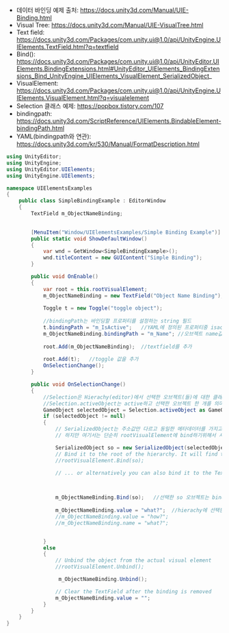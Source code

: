 + 데이터 바인딩 예제 출처: https://docs.unity3d.com/Manual/UIE-Binding.html   
+ Visual Tree: https://docs.unity3d.com/Manual/UIE-VisualTree.html   
+ Text field: https://docs.unity3d.com/Packages/com.unity.ui@1.0/api/UnityEngine.UIElements.TextField.html?q=textfield   
+ Bind(): https://docs.unity3d.com/Packages/com.unity.ui@1.0/api/UnityEditor.UIElements.BindingExtensions.html#UnityEditor_UIElements_BindingExtensions_Bind_UnityEngine_UIElements_VisualElement_SerializedObject_
+ VisualElement: https://docs.unity3d.com/Packages/com.unity.ui@1.0/api/UnityEngine.UIElements.VisualElement.html?q=visualelement   
+ Selection 클래스 예제: https://popbox.tistory.com/107   
+ bindingpath: https://docs.unity3d.com/ScriptReference/UIElements.BindableElement-bindingPath.html
+ YAML(bindingpath와 연관): https://docs.unity3d.com/kr/530/Manual/FormatDescription.html

```C#
using UnityEditor;
using UnityEngine;
using UnityEditor.UIElements;
using UnityEngine.UIElements;

namespace UIElementsExamples
{
    public class SimpleBindingExample : EditorWindow
    {
        TextField m_ObjectNameBinding;
        

        [MenuItem("Window/UIElementsExamples/Simple Binding Example")]
        public static void ShowDefaultWindow()
        {
            var wnd = GetWindow<SimpleBindingExample>();
            wnd.titleContent = new GUIContent("Simple Binding");
        }

        public void OnEnable()
        {
            var root = this.rootVisualElement;
            m_ObjectNameBinding = new TextField("Object Name Binding");
            
            Toggle t = new Toggle("toggle object");
            
            //bindingPath는 바인딩할 프로퍼티를 설정하는 string 필드
            t.bindingPath = "m_IsActive";   //YAML에 정의된 프로퍼티중 isactive 값을 바인딩할 것으로 선언
            m_ObjectNameBinding.bindingPath = "m_Name"; //오브젝트 name값을 바인딩할 것으로 선언
            
            root.Add(m_ObjectNameBinding);  //textfield를 추가
            
            root.Add(t);   //toggle 값을 추가
            OnSelectionChange();
        }

        public void OnSelectionChange()
        {
            //Selection은 Hierachy(editor)에서 선택한 오브젝트(들)에 대한 클래스를 의미
            //Selection.activeObject는 active하고 선택한 오브젝트 한 개를 의미
            GameObject selectedObject = Selection.activeObject as GameObject;
            if (selectedObject != null)
            {
                // SerializedObject는 주소값만 다르고 동일한 메타데이터를 가지고 있는 파일들을 직렬화하여 한번에 관리하는 것을 가능케하기 위한 클래스
                // 하지만 여기서는 단순히 rootVisualElement에 bind하기위해서 사용하는 듯 함

                SerializedObject so = new SerializedObject(selectedObject);
                // Bind it to the root of the hierarchy. It will find the right object to bind to...
                //rootVisualElement.Bind(so);

                // ... or alternatively you can also bind it to the TextField itself.


                
                m_ObjectNameBinding.Bind(so);   //선택한 so 오브젝트는 bind된 오브젝트네임바인딩의 textfield내부값을 따라감
                
                m_ObjectNameBinding.value = "what?";  //hierachy에 선택한 오브젝트의 이름을 what?으로 변경(선택시 변경됨)
                //m_ObjectNameBinding.value = "how?";
                //m_ObjectNameBinding.name = "what?";


            }
            else
            {
                // Unbind the object from the actual visual element
                //rootVisualElement.Unbind();

                 m_ObjectNameBinding.Unbind();

                // Clear the TextField after the binding is removed
                m_ObjectNameBinding.value = "";
            }
        }
    }
}

```
